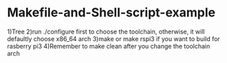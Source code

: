 # Makefile-and-Shell-script-example
1)Tree 
2)run ./configure first to choose the toolchain, otherwise, it will 
  defaultly choose x86_64 arch
3)make or make rspi3 if you want to build for rasberry pi3
4)Remember to make clean after you change the toolchain arch
